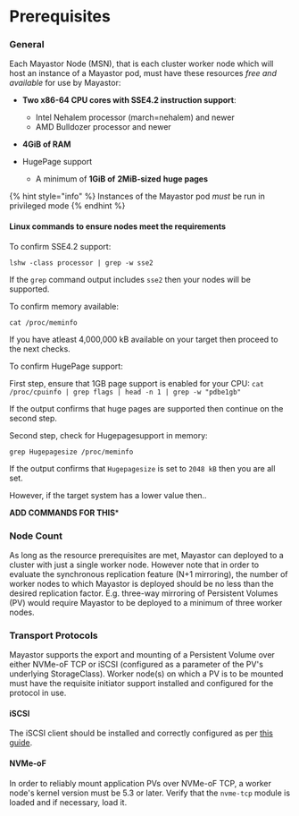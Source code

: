 # Prerequisites

### **General**

Each Mayastor Node \(MSN\), that is each cluster worker node which will host an instance of a Mayastor pod, must have these resources _free and available_ for use by Mayastor:

* **Two  x86-64 CPU cores with SSE4.2 instruction support**:
  * Intel Nehalem processor \(march=nehalem\) and newer
  * AMD Bulldozer processor and newer
* **4GiB of RAM**
* HugePage support

  * A minimum of **1GiB of** **2MiB-sized** **huge pages**

{% hint style="info" %}
Instances of the Mayastor pod _must_ be run in privileged mode
{% endhint %}

#### Linux commands to ensure nodes meet the requirements

To confirm SSE4.2 support:

`lshw -class processor | grep -w sse2`

If the `grep` command output includes `sse2` then your nodes will be supported.

To confirm memory available: 

`cat /proc/meminfo`

If you have atleast 4,000,000 kB available on your target then proceed to the next checks.

To confirm HugePage support: 

First step, ensure that 1GB page support is enabled for your CPU:
`cat /proc/cpuinfo | grep flags | head -n 1 | grep -w "pdbe1gb"`

If the output confirms that huge pages are supported then continue on the second step.

Second step, check for Hugepagesupport in memory: 

`grep Hugepagesize /proc/meminfo`

If the output confirms that `Hugepagesize` is set to `2048 kB` then you are all set. 

However, if the target system has a lower value then.. 

**ADD COMMANDS FOR THIS***

### Node Count

As long as the resource prerequisites are met, Mayastor can deployed to a cluster with just a single worker node.  However note that in order to evaluate the synchronous replication feature \(N+1 mirroring\), the number of worker nodes to which Mayastor is deployed should be no less than the desired replication factor.  E.g. three-way mirroring of Persistent Volumes \(PV\) would require Mayastor to be deployed to a minimum of three worker nodes.

### Transport Protocols

Mayastor supports the export and mounting of a Persistent Volume over either NVMe-oF TCP or iSCSI \(configured as a parameter of the PV's underlying StorageClass\).  Worker node\(s\) on which a PV is to be mounted must have the requisite initiator support installed and configured for the protocol in use.

#### iSCSI

The iSCSI client should be installed and correctly configured as per [this guide](https://docs.openebs.io/docs/next/prerequisites.html).

#### NVMe-oF

In order to reliably mount application PVs  over NVMe-oF TCP, a worker node's kernel version must be 5.3 or later.  Verify that the `nvme-tcp` module is loaded and if necessary, load it.



